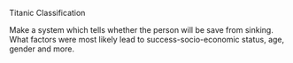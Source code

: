 Titanic Classification

Make a system which tells whether the person will
be save from sinking. What factors were most likely
lead to success-socio-economic status, age, gender
and more.
